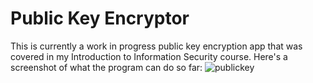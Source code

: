 # Public Key Encryptor
This is currently a work in progress public key encryption app that was covered in my Introduction to Information Security course.
Here's a screenshot of what the program can do so far:
![publickey](https://user-images.githubusercontent.com/18653175/44053498-d3757e60-9f0d-11e8-952e-2e8ea6cc50a3.PNG)
